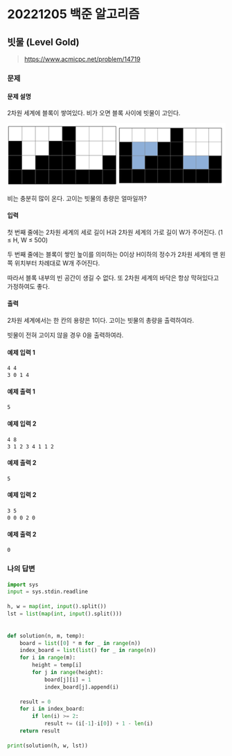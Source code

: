 # 20221205 백준 알고리즘

## 빗물 (Level Gold)
> https://www.acmicpc.net/problem/14719

### 문제
#### 문제 설명
2차원 세계에 블록이 쌓여있다. 비가 오면 블록 사이에 빗물이 고인다.

![](image/14719_1.png)

비는 충분히 많이 온다. 고이는 빗물의 총량은 얼마일까?

#### 입력
첫 번째 줄에는 2차원 세계의 세로 길이 H과 2차원 세계의 가로 길이 W가 주어진다. (1 ≤ H, W ≤ 500)

두 번째 줄에는 블록이 쌓인 높이를 의미하는 0이상 H이하의 정수가 2차원 세계의 맨 왼쪽 위치부터 차례대로 W개 주어진다.

따라서 블록 내부의 빈 공간이 생길 수 없다. 또 2차원 세계의 바닥은 항상 막혀있다고 가정하여도 좋다.

#### 출력
2차원 세계에서는 한 칸의 용량은 1이다. 고이는 빗물의 총량을 출력하여라.

빗물이 전혀 고이지 않을 경우 0을 출력하여라.

#### 예제 입력 1
```
4 4
3 0 1 4
```

#### 예제 출력 1
```
5
```

#### 예제 입력 2
```
4 8
3 1 2 3 4 1 1 2
```

#### 예제 출력 2
```
5
```

#### 예제 입력 2
```
3 5
0 0 0 2 0
```

#### 예제 출력 2
```
0
```

### 나의 답변
```python
import sys
input = sys.stdin.readline

h, w = map(int, input().split())
lst = list(map(int, input().split()))


def solution(n, m, temp):
    board = list([0] * m for _ in range(n))
    index_board = list(list() for _ in range(n))
    for i in range(m):
        height = temp[i]
        for j in range(height):
            board[j][i] = 1
            index_board[j].append(i)

    result = 0
    for i in index_board:
        if len(i) >= 2:
            result += (i[-1]-i[0]) + 1 - len(i)
    return result

print(solution(h, w, lst))
```